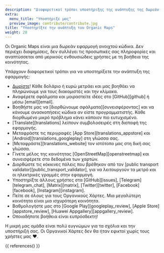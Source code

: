 ```yaml
---
description: "Διαφορετικοί τρόποι υποστήριξης της ανάπτυξης της δωρεάν εφαρμογής μας"
extra:
  menu_title: "Υποστήριξε μας"
  preview_image: contribute/contribute.jpg
title: "Υποστηρίξτε την ανάπτυξη του Organic Maps"
weight: 20
---
```


Οι Organic Maps είναι μια δωρεάν εφαρμογή ανοιχτού κώδικα. Δεν περιέχει
διαφημίσεις, δεν συλλέγει τις προσωπικές σας πληροφορίες και αναπτύσσεται
από μερικούς ενθουσιώδεις χρήστες με τη βοήθεια της κοινότητας.

Υπάρχουν διαφορετικοί τρόποι για να υποστηρίξετε την ανάπτυξη της εφαρμογής:

- [Δωρίστε](@/donate/index.md)! Κάθε δολάριο ή ευρώ μετράει και μας βοηθάει
  να πληρώνουμε για τους διακομιστές και την κλίμακα.
- Αναφέρετε σφάλματα και μοιραστείτε ιδέες στο [GitHub][github] ή μέσω
  [email][email].
- Βοηθήστε μας να [διορθώνουμε σφάλματα][συνεισφέροντας] και να κάνουμε
  ανασκοπήσεις κώδικα αν είστε προγραμματιστής. Κάθε διορθωμένο μικρό
  πρόβλημα κάνει κάποιον πιο ευτυχισμένο.
- [Translate][translations] λείπουν συμβολοσειρές στη διεπαφή της εφαρμογής.
- Μεταφράστε τις περιγραφές [App Store][translations_appstore] και
  [Android][translations_googleplay] στη γλώσσα σας.
- [Μεταφράστε][translations_website] τον ιστότοπο μας στη δική σας γλώσσα.
- Γίνετε μέλος της κοινότητας [OpenStreetMap][openstreetmap] και
  συνεισφέρετε στα δεδομένα των χαρτών.
- Διορθώστε τις κόκκινες πόλεις που βρέθηκαν από τον [public transport
  validator][public_transport_validator], για να λειτουργούν τα μετρό και οι
  ηλεκτρικές γραμμές στην εφαρμογή.
- Υποστηρίξτε άλλους χρήστες στα [GitHub][issues],
  [Telegram][telegram_chat], [Matrix][matrix], [Twitter][twitter],
  [Facebook][facebook], [Instagram][instagram].
- Πείτε σε όλους για τους Οργανικούς Χάρτες. Μια μεγαλύτερη κοινότητα είναι
  μια ισχυρότερη κοινότητα.
- Βαθμολογήστε μας στο [Google Play][googleplay_review], [Apple
  Store][appstore_review], [Huawei Appgallery][appgallery_review].
- Οποιαδήποτε βοήθεια είναι ευπρόσδεκτη!

Η μικρή μας ομάδα είναι πολύ ευγνώμων για τα σχόλια και την υποστήριξή
σας. Οι Οργανικοί Χάρτες δεν θα ήταν εφικτοί χωρίς τους χρήστες μας ❤️.

{{ references() }}
